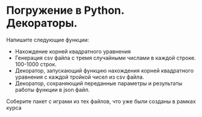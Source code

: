 # Погружение в Python. Декораторы.

Напишите следующие функции:
- Нахождение корней квадратного уравнения <br>
- Генерация csv файла с тремя случайными числами в каждой строке. 100-1000 строк.<br>
- Декоратор, запускающий функцию нахождения корней квадратного уравнения с каждой тройкой чисел из csv файла.<br>
- Декоратор, сохраняющий переданные параметры и результаты работы функции в json файл.<br>

Соберите пакет с играми из тех файлов, что уже были созданы в рамках курса
